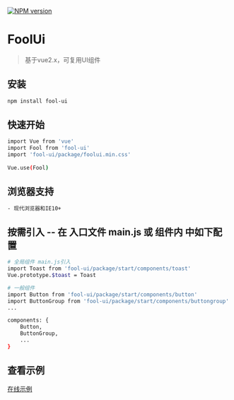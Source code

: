 [![NPM version](https://img.shields.io/npm/v/fool-ui.svg)](https://www.npmjs.com/package/fool-ui)

# FoolUi

> 基于vue2.x，可复用UI组件

## 安装

``` bash
npm install fool-ui
```
## 快速开始
``` bash
import Vue from 'vue'
import Fool from 'fool-ui'
import 'fool-ui/package/foolui.min.css'  
 
Vue.use(Fool)
```
## 浏览器支持
``` bash
- 现代浏览器和IE10+
```

## 按需引入 -- 在 入口文件 main.js 或 组件内 中如下配置

``` bash
# 全局组件 main.js引入
import Toast from 'fool-ui/package/start/components/toast'
Vue.prototype.$toast = Toast

# 一般组件
import Button from 'fool-ui/package/start/components/button'
import ButtonGroup from 'fool-ui/package/start/components/buttongroup'
...

components: {
    Button,
    ButtonGroup,
    ...
}
``` 
## 查看示例  

[在线示例](https://jolypan.github.io/FoolUi/dist/#/) 